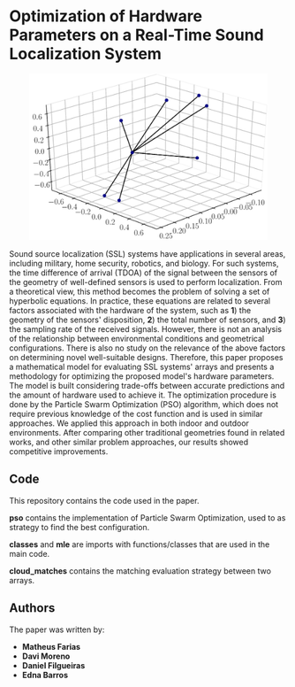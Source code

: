 # Optimization of Hardware Parameters on a Real-Time Sound Localization System

<p align="center">
  <img height = "300" width = auto src="https://raw.githubusercontent.com/matheussfarias/optimizationssl/master/arrayexample.jpeg">
</p>

Sound source localization (SSL) systems have applications in several areas, including military, home security, robotics, and biology. For such systems, the time difference of arrival (TDOA) of the signal between the sensors of the geometry of well-defined sensors is used to perform localization. From a theoretical view, this method becomes the problem of solving a set of hyperbolic equations. In practice, these equations are related to several factors associated with the hardware of the system, such as **1**) the geometry of the sensors' disposition, **2**) the total number of sensors, and **3**) the sampling rate of the received signals. However, there is not an analysis of the relationship between environmental conditions and geometrical configurations.  There is also no study on the relevance of the above factors on determining novel well-suitable designs. Therefore, this paper proposes a mathematical model for evaluating SSL systems' arrays and presents a methodology for optimizing the proposed model's hardware parameters. The model is built considering trade-offs between accurate predictions and the amount of hardware used to achieve it. The optimization procedure is done by the Particle Swarm Optimization (PSO) algorithm, which does not require previous knowledge of the cost function and is used in similar approaches. We applied this approach in both indoor and outdoor environments. After comparing other traditional geometries found in related works, and other similar problem approaches, our results showed competitive improvements.

## Code

This repository contains the code used in the paper. 

**pso** contains the implementation of Particle Swarm Optimization, used to as strategy to find the best configuration.

**classes** and **mle** are imports with functions/classes that are used in the main code.

**cloud_matches** contains the matching evaluation strategy between two arrays.

## Authors

The paper was written by:
* **Matheus Farias**
* **Davi Moreno**
* **Daniel Filgueiras**
* **Edna Barros**